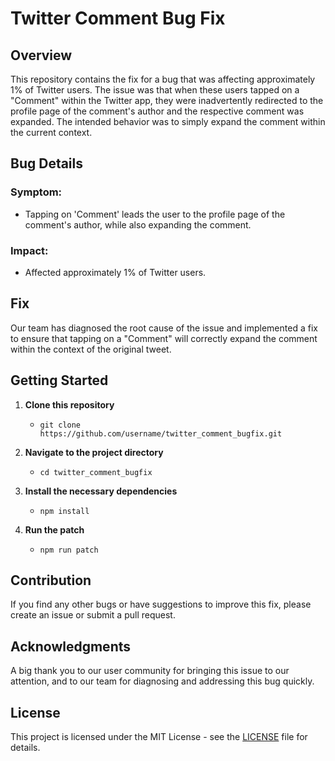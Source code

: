 # Twitter Comment Bug Fix

## Overview

This repository contains the fix for a bug that was affecting approximately 1% of Twitter users. The issue was that when these users tapped on a "Comment" within the Twitter app, they were inadvertently redirected to the profile page of the comment's author and the respective comment was expanded. The intended behavior was to simply expand the comment within the current context.

## Bug Details

### Symptom:
- Tapping on 'Comment' leads the user to the profile page of the comment's author, while also expanding the comment.

### Impact:
- Affected approximately 1% of Twitter users.

## Fix

Our team has diagnosed the root cause of the issue and implemented a fix to ensure that tapping on a "Comment" will correctly expand the comment within the context of the original tweet.

## Getting Started

1. **Clone this repository**
   - `git clone https://github.com/username/twitter_comment_bugfix.git`

2. **Navigate to the project directory**
   - `cd twitter_comment_bugfix`

3. **Install the necessary dependencies**
   - `npm install`

4. **Run the patch**
   - `npm run patch`

## Contribution

If you find any other bugs or have suggestions to improve this fix, please create an issue or submit a pull request.

## Acknowledgments

A big thank you to our user community for bringing this issue to our attention, and to our team for diagnosing and addressing this bug quickly.

## License

This project is licensed under the MIT License - see the [LICENSE](LICENSE) file for details.
